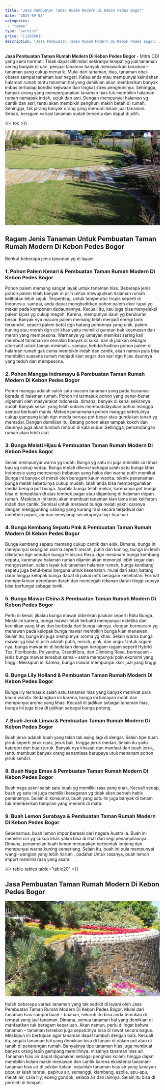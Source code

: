 ```yaml
---
title: "Jasa Pembuatan Taman Rumah Modern Di Kebon Pedes Bogor"
date: "2024-09-03"
categories:
 - "taman"
type: "service"
price: "[120000]"
description: "Jasa Pembuatan Taman Rumah Modern Di Kebon Pedes Bogor. Itulah beberapa variasi tanaman yang tak sedikit di layani oleh Jasa Pembuatan Taman Rumah Modern Di Ke..."
---
```


**Jasa Pembuatan Taman Rumah Modern Di Kebon Pedes Bogor** - Mitra CDI yang kami hormati. Tidak dapat dihindari sekiranya tempat yg jual tanaman sering banyak di cari. penjual tanaman banyak menawarkan tanaman – tanaman yang cukup menarik. Mulai dari tanaman, hias, tanaman obat- obatan sampai tanaman luar negeri. Kalau anda mau mempunyai keindahan halaman rumah tentu tanaman hal yang demikian akan memberikan banyak imbas terhadap kondisi kejiwaan dan tingkat stres penghuninya. Sehingga, banyak orang yang mempergunakan tanaman hias tuk membikin halaman rumah namapak indah, sejuk dan asri. Dengan mempunyai halaman yg cantik dan asri, tentu akan membikin penghuni makin betah di rumah. Sehingga, tak jarang banyak orang yang mencari lokasi jual tanaman. Sebab, beragam variasi tanaman sudah tersedia dan dapat di pilih.

{{< toc >}}

![Jasa Pembuatan Taman Rumah Modern Di Kebon Pedes Bogor](/images/taman/taman650x400-13.jpg)

## Ragam Jenis Tanaman Untuk Pembuatan Taman Rumah Modern Di Kebon Pedes Bogor

Berikut beberapa jenis tanaman yg di layani:

### 1\. Pohon Palem Kenari & Pembuatan Taman Rumah Modern Di Kebon Pedes Bogor

Pohon palem memang sangat layak untuk tanaman hias. Beberapa jenis pohon palem telah banyak di pilih untuk mewujudkan halaman rumah kelihatan lebih sejuk. Terpenting, untuk temperatur tropis seperti di Indonesia. sampai, anda dapat menghadirkan pohon palem ekor tupai yg mekar pada komponen dedaunannya. Kecuali itu, kau juga bisa menyeleksi palem kipas yg cukup megah. Karena, mempunyai daun yg berukuran besar. Banyak nya macam palem memang telah menjadi energi tarik tersendiri, seperti palem botol dgn batang pohonnya yang unik, palem kuning atau merah dgn ciri khas yaitu memiliki guratan bak keemasan dan merah yang mempesona. Warnanya yg lumayan memikat sering kali membuat tanaman ini semakin banyak di sukai dan di jadikan sebagai alternatif untuk taman minimalis. sampai, ketidakhadiran pohon palem di halaman rumah gak cuma membikin indah dan cantik, akan namun pula bisa membikin suasana rumah menjadi kian segar dan asri dgn hijau daunnya yang teduh dan mempesona.

### 2\. Pohon Mangga Indramayu & Pembuatan Taman Rumah Modern Di Kebon Pedes Bogor

Pohon mangga adalah salah satu macam tanaman yang pada biasanya berada di halaman rumah. Pohon ini termasuk pohon yang benar-benar digemari oleh masyarakat Indonesia. dimana, banyak di kenal sekiranya sudah Banyak sekali yang telah sukses membudidayakan pohon mangga sampai berbuah manis. Metode penamanan pohon mangga sebetulnya cukup gampang ialah dgn media berupa pot besar atau gundukan tanah yg memadai. Dengan demikian itu, Batang pohon akan tampak kokoh dan daunnya juga akan tumbuh rimbun di kala subur. Sehingga, pemandangan rumah akan lebih asri.

### 3\. Bunga Melati Hijau & Pembuatan Taman Rumah Modern Di Kebon Pedes Bogor

Selain mempunyai warna yg indah. Bunga yg satu ini juga memiliki ciri khas bau yg cukup sedap. Bunga melati dikenal sebagai salah satu bunga khas Indonesia yang mempunyai bebauan yang halus dan warna putih memikat. Bunga ini banyak di minati oleh beragam kaum wanita. teknik penanaman bunga melati sebetulnya cukup mudah, ialah anda bisa mempergunakan media berupa pot bunga. Apabila bunga telah mekar, karenanya pot bunga bisa di tempatkan di atas tembok pagar atau digantung di halaman depan rumah. Meskipun ini tentu akan membuat tanaman kian lama kian kelihatan indah dan cantik. Semisal untuk merawat bunga melati yakni caranya dengan menggunting cabang yang kurang rapi secara terjadwal dan memberi pupuk, air dan menyiangi secukupnya tiap-tiap hari.

### 4\. Bunga Kembang Sepatu Pink & Pembuatan Taman Rumah Modern Di Kebon Pedes Bogor

Bunga kembang sepatu memang cukup cantik dan elok. Dimana, bunga ini mempunyai sebagian warna seperti merah, putih dan kuning, bunga ini lebih diketahui dgn sebutan bunga Hibiscus Rosa. dgn menanam bunga kembang sepatu, karenanya halaman rumah dijamin akan menonjol lebih segar dan mengesankan. selain layak tuk tanaman halaman rumah, bunga kembang sepatu juga betul-betul berguna untuk kesehatan. mulai dari akar, batang, daun hingga kelopak bunga dapat di pakai untk beragam kesehatan. Format memperlancar peredaran darah dan mencegah tekanan darah tinggi supaya bisa berfungsi sebagai tonik.

### 5\. Bunga Mawar China & Pembuatan Taman Rumah Modern Di Kebon Pedes Bogor

Perlu di kenal, jikalau bunga mawar diberikan julukan seperti Ratu Bunga. Meski ini karena, bunga mawar telah terbukti mempunyai estetika dan keunikan yang khas dan berbeda dari bunga lainnya. dengan bermacam yg menawan pada kelopak bunga mawar membikin bunga kian menawan. Selain itu, bunga ini juga mempunyai aroma yg khas. Selain warna bunga mawar yg bisa di pilih adalah putih, merah, pink, dan ungu. Untuk ragam nya, bunga mawar ini di bedakan dengan beragam ragam seperti Hybrid Tea, Floribunda, Polyantha, Grandiflora, dan Climbing Rose. bermacam – jenis bunga mawar tersebut sama – sama mempunyai poin ekonomi yang tinggi. Meskipun ini karena, bunga mawar mempunyai skor jual yang tinggi.

### 6\. Bunga Lily Holland & Pembuatan Taman Rumah Modern Di Kebon Pedes Bogor

Bunga lily termasuk salah satu tanaman hias yang banyak memikat para kaum wanita. Sedangkan ini karena, bunga ini lumayan indah dan mempunyai aroma yang khas. Kecuali di jadikan sebagai tanaman hias, bunga ini juga bisa di jadikan sebagai bunga potong.

### 7\. Buah Jeruk Limau & Pembuatan Taman Rumah Modern Di Kebon Pedes Bogor

Buah jeruk adalah buah yang telah tak asing lagi di dengar. Selain tipe buah jeruk seperti jeruk nipis, jeruk bali, hingga jeruk medan. Selain itu yaitu kategori dari buah jeruk. Banyak nya khasiat dan manfaat dari buah jeruk, tentu membuat banyak orang senantiasa berupaya utuk menanam pohon jeruk sendiri.

### 8\. Buah Naga Emas & Pembuatan Taman Rumah Modern Di Kebon Pedes Bogor

Buah naga yakni salah satu buah yg memiliki rasa yang enak. Kecuali sedap, buah yg satu ini juga memiliki kesegaran yg tidak akan pernah habis peminatnya. Selain di konsumsi, buah yang satu ini juga banyak di tanam tuk memberikan tampilan yang menarik di mata.

### 9\. Buah Lemon Surabaya & Pembuatan Taman Rumah Modern Di Kebon Pedes Bogor

Sebenarnua, buah lemon impor berasal dari negara Australia. Buah ini memiliki ciri yg cukup khas yakni bisa di lihat dari segi penampilannya. Dimana, penampilan buah lemon merupakan berbentuk lonjong dan mempunyai warna kuning cemerlang. Selain itu, buah ini pula mempunyai wangi-wangian yang lebih harum . padahal Untuk rasanya, buah lemon import memiliki rasa yang asam.

{{< table-tables table="table20" >}}

## Jasa Pembuatan Taman Rumah Modern Di Kebon Pedes Bogor

![Jasa Pembuatan Taman Rumah Modern Di Kebon Pedes Bogor](/images/taman/taman650x400-40.jpg)

Itulah beberapa variasi tanaman yang tak sedikit di layani oleh Jasa Pembuatan Taman Rumah Modern Di Kebon Pedes Bogor. Mulai dari tanaman hias sampai buah – buahan, seluruh itu bisa anda temukan di tempat yang jual tanaman. Dimana, semua tanaman hal yang demikian di manfaatkan tuk beragam keperluan. Akan namun, perlu di ingat bahwa tanaman – tanaman tersebut juga sepatutnya bisa di rawat secara bagus. Meskipun ini bertujuan agar tanaman dapat tumbuh dengan baik. Kecuali itu, segala tanaman hal yang demikian bisa di tanam di dalam pot atau di tanah di pekarangan rumah. Banyaknya tipe tanaman hias juga membuat banyak orang lebih gampang memilihnya. misalnya tanaman hias air. Tanaman hias air dapat digunakan sebagai penghias kolam. hingga dapat membikin kolam makin menawan dan cantik karena eksistensi tanaman-tanaman hias air di sekitar kolam. sejumlah tanaman hias air yang lumayan populer ialah teratai, papirus air, semanggi, kiambang, azolla, apu-apu, melati air, calla lily, eceng gondok, selada air dan lainnya. Selain itu bisa di peroleh di tempat.
